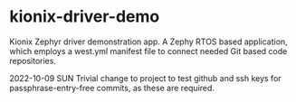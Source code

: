 # kionix-driver-demo
Kionix Zephyr driver demonstration app.  A Zephy RTOS based application, which employs a west.yml manifest file to connect needed Git based code repositories.

2022-10-09 SUN
Trivial change to project to test github and ssh keys for passphrase-entry-free commits, as these are required.
